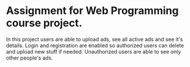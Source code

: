 # Assignment for Web Programming course project.

In this project users are able to upload ads, see all active ads and see it's details.
Login and registration are enabled so authorized users can delete and upload new stuff if needed.
Unauthorized users are able to see only other people's ads.